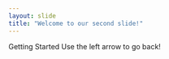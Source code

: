 ```yaml
---
layout: slide
title: "Welcome to our second slide!"
---
```

Getting Started
Use the left arrow to go back!

